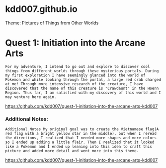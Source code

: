 # kdd007.github.io

Theme: Pictures of Things from Other Worlds

# Quest 1: Initiation into the Arcane Arts
    For my adventure, I intend to go out and explore to discover cool things from different worlds through these mysterious portals. During my first exploration I have seemingly glanced into the world of Pokemon and while looking through the portal, a large red crab charged at me! Through more intensive research of the creature, I have discovered that the name of this creature is "Crawdaunt" in the Hoenn Region. Thus far, I am satisfied with my discovery of this world and I may venture here again. 
https://github.com/kdd007/quest-1-initiation-into-the-arcane-arts-kdd007 
### Additional Notes:
    Additional Notes My original goal was to create the Vietnamese flag(A red flag with a bright yellow star in the middle), but when I reread the directions, I realized that I needed more shapes and more colors so I ended up adding a little flair. Then I realized that it looked like a Pokemon and I ended up leaning into this idea to craft this picture and added more detail and went more into this theme.
https://github.com/kdd007/quest-1-initiation-into-the-arcane-arts-kdd007 